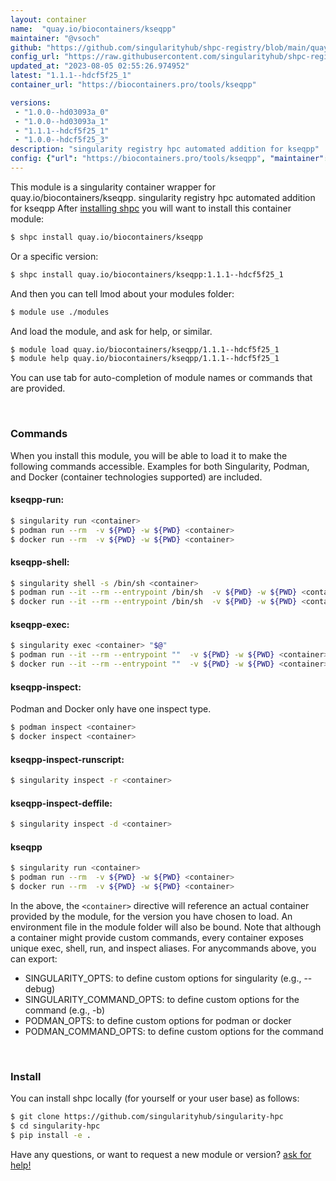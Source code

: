```yaml
---
layout: container
name:  "quay.io/biocontainers/kseqpp"
maintainer: "@vsoch"
github: "https://github.com/singularityhub/shpc-registry/blob/main/quay.io/biocontainers/kseqpp/container.yaml"
config_url: "https://raw.githubusercontent.com/singularityhub/shpc-registry/main/quay.io/biocontainers/kseqpp/container.yaml"
updated_at: "2023-08-05 02:55:26.974952"
latest: "1.1.1--hdcf5f25_1"
container_url: "https://biocontainers.pro/tools/kseqpp"

versions:
 - "1.0.0--hd03093a_0"
 - "1.0.0--hd03093a_1"
 - "1.1.1--hdcf5f25_1"
 - "1.0.0--hdcf5f25_3"
description: "singularity registry hpc automated addition for kseqpp"
config: {"url": "https://biocontainers.pro/tools/kseqpp", "maintainer": "@vsoch", "description": "singularity registry hpc automated addition for kseqpp", "latest": {"1.1.1--hdcf5f25_1": "sha256:694d540d933c4f0cdbb1dbb04c89f3706873465a194ec775ddd33995d035fb69"}, "tags": {"1.0.0--hd03093a_0": "sha256:a7262463433b5a59e11a31e5c2afc7a43bedb2df6e7a00c0fc645784add96997", "1.0.0--hd03093a_1": "sha256:e9ad86acad1e2278502f125f90808ec44ab482d05555674af858f382ddba56b7", "1.1.1--hdcf5f25_1": "sha256:694d540d933c4f0cdbb1dbb04c89f3706873465a194ec775ddd33995d035fb69", "1.0.0--hdcf5f25_3": "sha256:178431d40df4c588472fdedb0c17468ceca4150a69914f3cc65d3795b63087b2"}, "docker": "quay.io/biocontainers/kseqpp"}
---
```


This module is a singularity container wrapper for quay.io/biocontainers/kseqpp.
singularity registry hpc automated addition for kseqpp
After [installing shpc](#install) you will want to install this container module:


```bash
$ shpc install quay.io/biocontainers/kseqpp
```

Or a specific version:

```bash
$ shpc install quay.io/biocontainers/kseqpp:1.1.1--hdcf5f25_1
```

And then you can tell lmod about your modules folder:

```bash
$ module use ./modules
```

And load the module, and ask for help, or similar.

```bash
$ module load quay.io/biocontainers/kseqpp/1.1.1--hdcf5f25_1
$ module help quay.io/biocontainers/kseqpp/1.1.1--hdcf5f25_1
```

You can use tab for auto-completion of module names or commands that are provided.

<br>

### Commands

When you install this module, you will be able to load it to make the following commands accessible.
Examples for both Singularity, Podman, and Docker (container technologies supported) are included.

#### kseqpp-run:

```bash
$ singularity run <container>
$ podman run --rm  -v ${PWD} -w ${PWD} <container>
$ docker run --rm  -v ${PWD} -w ${PWD} <container>
```

#### kseqpp-shell:

```bash
$ singularity shell -s /bin/sh <container>
$ podman run --it --rm --entrypoint /bin/sh  -v ${PWD} -w ${PWD} <container>
$ docker run --it --rm --entrypoint /bin/sh  -v ${PWD} -w ${PWD} <container>
```

#### kseqpp-exec:

```bash
$ singularity exec <container> "$@"
$ podman run --it --rm --entrypoint ""  -v ${PWD} -w ${PWD} <container> "$@"
$ docker run --it --rm --entrypoint ""  -v ${PWD} -w ${PWD} <container> "$@"
```

#### kseqpp-inspect:

Podman and Docker only have one inspect type.

```bash
$ podman inspect <container>
$ docker inspect <container>
```

#### kseqpp-inspect-runscript:

```bash
$ singularity inspect -r <container>
```

#### kseqpp-inspect-deffile:

```bash
$ singularity inspect -d <container>
```



#### kseqpp

```bash
$ singularity run <container>
$ podman run --rm  -v ${PWD} -w ${PWD} <container>
$ docker run --rm  -v ${PWD} -w ${PWD} <container>
```


In the above, the `<container>` directive will reference an actual container provided
by the module, for the version you have chosen to load. An environment file in the
module folder will also be bound. Note that although a container
might provide custom commands, every container exposes unique exec, shell, run, and
inspect aliases. For anycommands above, you can export:

 - SINGULARITY_OPTS: to define custom options for singularity (e.g., --debug)
 - SINGULARITY_COMMAND_OPTS: to define custom options for the command (e.g., -b)
 - PODMAN_OPTS: to define custom options for podman or docker
 - PODMAN_COMMAND_OPTS: to define custom options for the command

<br>

### Install

You can install shpc locally (for yourself or your user base) as follows:

```bash
$ git clone https://github.com/singularityhub/singularity-hpc
$ cd singularity-hpc
$ pip install -e .
```

Have any questions, or want to request a new module or version? [ask for help!](https://github.com/singularityhub/singularity-hpc/issues)